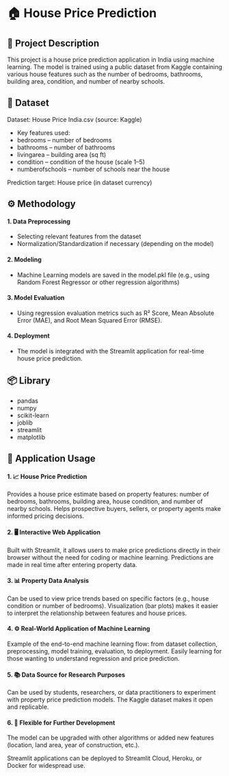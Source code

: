 # 🏠 House Price Prediction
## 📌 Project Description
This project is a house price prediction application in India using machine learning. The model is trained using a public dataset from Kaggle containing various house features such as the number of bedrooms, bathrooms, building area, condition, and number of nearby schools.

## 📂 Dataset
Dataset: House Price India.csv (source: Kaggle)
- Key features used:
- bedrooms – number of bedrooms
- bathrooms – number of bathrooms
- livingarea – building area (sq ft)
- condition – condition of the house (scale 1–5)
- numberofschools – number of schools near the house

Prediction target:
House price (in dataset currency)

## ⚙️ Methodology
#### 1. Data Preprocessing
- Selecting relevant features from the dataset
- Normalization/Standardization if necessary (depending on the model)
#### 2. Modeling
- Machine Learning models are saved in the model.pkl file (e.g., using Random Forest Regressor or other regression algorithms)
#### 3. Model Evaluation
- Using regression evaluation metrics such as R² Score, Mean Absolute Error (MAE), and Root Mean Squared Error (RMSE).
#### 4. Deployment
- The model is integrated with the Streamlit application for real-time house price prediction.

## 📦 Library
- pandas
- numpy
- scikit-learn
- joblib
- streamlit
- matplotlib

## 🎯 Application Usage
#### 1. 📈 House Price Prediction
Provides a house price estimate based on property features: number of bedrooms, bathrooms, building area, house condition, and number of nearby schools.
Helps prospective buyers, sellers, or property agents make informed pricing decisions.
#### 2. 🖥 Interactive Web Application
Built with Streamlit, it allows users to make price predictions directly in their browser without the need for coding or machine learning.
Predictions are made in real time after entering property data.
#### 3. 📊 Property Data Analysis
Can be used to view price trends based on specific factors (e.g., house condition or number of bedrooms).
Visualization (bar plots) makes it easier to interpret the relationship between features and house prices.
#### 4. ⚙️ Real-World Application of Machine Learning
Example of the end-to-end machine learning flow: from dataset collection, preprocessing, model training, evaluation, to deployment.
Easily learning for those wanting to understand regression and price prediction.
#### 5. 📚 Data Source for Research Purposes
Can be used by students, researchers, or data practitioners to experiment with property price prediction models.
The Kaggle dataset makes it open and replicable.
#### 6. 🚀 Flexible for Further Development
The model can be upgraded with other algorithms or added new features (location, land area, year of construction, etc.).

Streamlit applications can be deployed to Streamlit Cloud, Heroku, or Docker for widespread use.
